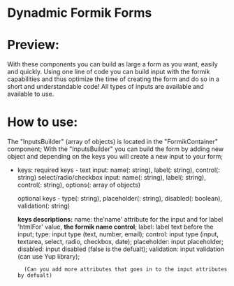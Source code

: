 # Dynadmic Formik Forms

# Preview:
With these components you can build as large a form as you want, easily and quickly.
Using one line of code you can build input with the formik capabilities and thus optimize the time of creating the form and do so in a short and understandable code!
All types of inputs are available and available to use.

# How to use:
The "InputsBuilder" (array of objects) is located in the "FormikContainer" component;
With the "InputsBuilder" you can build the form by adding new object and depending on the keys you will create a new input to your form; 

- keys: 
    required keys - 
        text input: name(: string), label(: string), control(: string)
        select/radio/checkbox input: name(: string), label(: string), control(: string), options(: array of objects)
    
    optional keys - type(: string), placeholder(: string), disabled(: boolean), validation(: string)

    **keys descriptions:**
        name: the'name' attribute for the input and for label 'htmlFor' value, **the formik name control**;
        label: label text before the input;
        type: input type (text, number, email);
        control: input type (input, textarea, select, radio, checkbox, date);
        placeholder: input placeholder;
        disabled: input disabled (false is the defualt);
        validation: input validation (can use Yup library);
        
        (Can you add more attributes that goes in to the input attributes by defualt)
